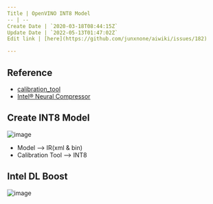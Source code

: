 ```yaml
---
Title | OpenVINO INT8 Model
-- | --
Create Date | `2020-03-18T08:44:15Z`
Update Date | `2022-05-13T01:47:02Z`
Edit link | [here](https://github.com/junxnone/aiwiki/issues/182)

---
```

## Reference

- [calibration_tool](https://docs.openvinotoolkit.org/2019_R3.1/_inference_engine_tools_calibration_tool_README.html)
- [Intel® Neural Compressor](https://github.com/intel/neural-compressor)

## Create INT8 Model
![image](https://user-images.githubusercontent.com/2216970/76941945-dcfe6a00-6937-11ea-91db-553b2b6396cc.png)

- Model --> IR(xml & bin)
-  Calibration Tool --> INT8

## Intel DL Boost

![image](https://user-images.githubusercontent.com/2216970/77025303-af630080-69cb-11ea-9d62-6a53dff1a859.png)

